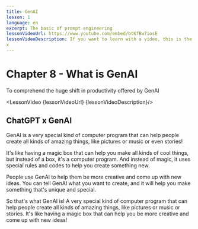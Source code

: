 ```yaml
---
title: GenAI
lesson: 1
language: en
excerpt: The basic of prompt engineering 
lessonVideoUrl: https://www.youtube.com/embed/btKfBw7iosE 
lessonVideoDescription: If you want to learn with a video, this is the way to do it.
x
---
```


<script>
  import LessonVideo from '$lib/components/atoms/LessonVideo.svelte';   
</script>

# Chapter 8 - What is GenAI

To comprehend the huge shift in productivity offered by GenAI

<LessonVideo {lessonVideoUrl} {lessonVideoDescription}/>

## ChatGPT x GenAI

GenAI is a very special kind of computer program that can help people create all
kinds of amazing things, like pictures or music or even stories!

It's like having a magic box that can help you make all kinds of cool things, but
instead of a box, it's a computer program. And instead of magic, it uses special
rules and codes to help you create something new.

People use GenAI to help them be more creative and come up with new ideas. You
can tell GenAI what you want to create, and it will help you make something that's
unique and special.

So that's what GenAI is! A very special kind of computer program that can help
people create all kinds of amazing things, like pictures or music or stories. It's like
having a magic box that can help you be more creative and come up with new
ideas!
